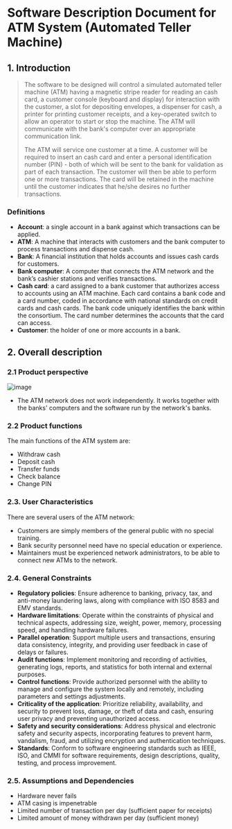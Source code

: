 # Software Description Document for ATM System (Automated Teller Machine)
## 1. Introduction
> The software to be designed will control a simulated automated teller machine (ATM) having a 
magnetic stripe reader for reading an cash card, a customer console (keyboard and display) for 
interaction with the customer, a slot for depositing envelopes, a dispenser for cash, a printer for printing customer receipts, and a key-operated switch to allow an operator 
to start or stop the machine. The ATM will communicate with the bank's computer over an 
appropriate communication link.
>
> The ATM will service one customer at a time. A customer will be required to insert an cash card 
and enter a personal identification number (PIN) - both of which will be sent to the bank for 
validation as part of each transaction. The customer will then be able to perform one or more 
transactions. The card will be retained in the machine until the customer indicates that he/she 
desires no further transactions.

### Definitions
+ **Account**: a single account in a bank against which transactions can be applied.
+ **ATM**: A machine that interacts with customers and the bank computer to process transactions and dispense cash.
+ **Bank**: A financial institution that holds accounts and issues cash cards for customers.
+ **Bank computer**: A computer that connects the ATM network and the bank’s cashier stations and verifies transactions.
+ **Cash card**: a card assigned to a bank customer that authorizes access to accounts using an ATM machine. Each card contains a bank code and a card number, coded in accordance with national standards on credit cards and cash cards. The bank code uniquely identifies the bank within the consortium. The card number determines the accounts that the card can access.
+ **Customer**: the holder of one or more accounts in a bank.
## 2. Overall description
### 2.1 Product perspective
 ![image](https://github.com/HaThiPhuongLinh/Week01_Software-Architecture-and-Design/assets/109422010/6a9777dc-f99b-41db-bb24-7ccdc6eca92f)
   - ﻿The ATM network does not work independently. It works together with the banks' computers and the software run by the network's banks.
### 2.2 Product functions
The main functions of the ATM system are:
  - Withdraw cash
  - Deposit cash
  - Transfer funds
  - Check balance
  - Change PIN
### 2.3. User Characteristics
There are several users of the ATM network:
- Customers are simply members of the general public with no special training.
- Bank security personnel need have no special education or experience.
- Maintainers must be experienced network administrators, to be able to connect new ATMs to the network.
### 2.4. General Constraints
- **Regulatory policies**: Ensure adherence to banking, privacy, tax, and anti-money laundering laws, along with compliance with ISO 8583 and EMV standards.
- **Hardware limitations**: Operate within the constraints of physical and technical aspects, addressing size, weight, power, memory, processing speed, and handling hardware failures.
- **Parallel operation**: Support multiple users and transactions, ensuring data consistency, integrity, and providing user feedback in case of delays or failures.
- **Audit functions**: Implement monitoring and recording of activities, generating logs, reports, and statistics for both internal and external purposes.
- **Control functions**: Provide authorized personnel with the ability to manage and configure the system locally and remotely, including parameters and settings adjustments.
- **Criticality of the application**: Prioritize reliability, availability, and security to prevent loss, damage, or theft of data and cash, ensuring user privacy and preventing unauthorized access.
- **Safety and security considerations**: Address physical and electronic safety and security aspects, incorporating features to prevent harm, vandalism, fraud, and utilizing encryption and authentication techniques.
- **Standards**: Conform to software engineering standards such as IEEE, ISO, and CMMI for software requirements, design descriptions, quality, testing, and process improvement.
### 2.5. Assumptions and Dependencies
- Hardware  never fails
- ATM casing is impenetrable
- Limited number of transaction per day (sufficient paper for receipts)
- Limited amount of money withdrawn per day (sufficient money)
